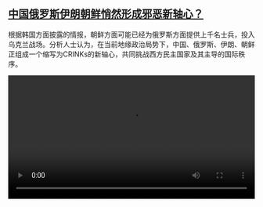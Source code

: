 <!--1729772224000-->
[中国俄罗斯伊朗朝鲜悄然形成邪恶新轴心？](https://www.dw.com/zh/%E4%B8%AD%E5%9B%BD%E4%BF%84%E7%BD%97%E6%96%AF%E4%BC%8A%E6%9C%97%E6%9C%9D%E9%B2%9C%E6%82%84%E7%84%B6%E5%BD%A2%E6%88%90%E9%82%AA%E6%81%B6%E6%96%B0%E8%BD%B4%E5%BF%83%EF%BC%9F/a-70553718)
------

<p>根据韩国方面披露的情报，朝鲜方面可能已经为俄罗斯方面提供上千名士兵，投入乌克兰战场。分析人士认为，在当前地缘政治局势下，中国、俄罗斯、伊朗、朝鲜正组成一个缩写为CRINKs的新轴心，共同挑战西方民主国家及其主导的国际秩序。</small></p><video src="https://tvdownloaddw-a.akamaihd.net/Events/mp4/vdt_zh/2024/dwvgchi241021_crinks_01icw_AVC_1280x720.mp4" controls style="width:100%"></video>
